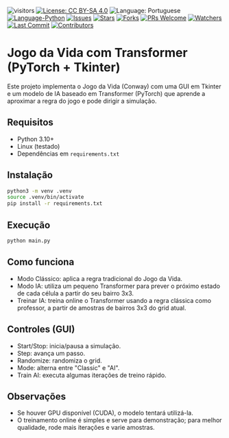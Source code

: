 ![visitors](https://visitor-badge.laobi.icu/badge?page_id=ArvoreDosSaberes.Jogo_da_Vida_Transformer)
[![License: CC BY-SA 4.0](https://img.shields.io/badge/License-CC_BY--SA_4.0-blue.svg)](https://creativecommons.org/licenses/by-sa/4.0/)
![Language: Portuguese](https://img.shields.io/badge/Language-Portuguese-brightgreen.svg)
[![Language-Python](https://img.shields.io/badge/language-python-blue.svg)](https://en.wikipedia.org/wiki/Python_(programming_language))
[![Issues](https://img.shields.io/github/issues/ArvoreDosSaberes/Jogo_da_Vida_Transformer.svg)](https://github.com/ArvoreDosSaberes/Jogo_da_Vida_Transformer/issues)
[![Stars](https://img.shields.io/github/stars/ArvoreDosSaberes/Jogo_da_Vida_Transformer.svg)](https://github.com/ArvoreDosSaberes/Jogo_da_Vida_Transformer/stargazers)
[![Forks](https://img.shields.io/github/forks/ArvoreDosSaberes/Jogo_da_Vida_Transformer.svg)](https://github.com/ArvoreDosSaberes/Jogo_da_Vida_Transformer/network/members)
[![PRs Welcome](https://img.shields.io/badge/PRs-welcome-brightgreen.svg)](https://makeapullrequest.com)
[![Watchers](https://img.shields.io/github/watchers/ArvoreDosSaberes/Jogo_da_Vida_Transformer)](https://github.com/ArvoreDosSaberes/Jogo_da_Vida_Transformer/watchers)
[![Last Commit](https://img.shields.io/github/last-commit/ArvoreDosSaberes/Jogo_da_Vida_Transformer)](https://github.com/ArvoreDosSaberes/Jogo_da_Vida_Transformer/commits)
[![Contributors](https://img.shields.io/github/contributors/ArvoreDosSaberes/Jogo_da_Vida_Transformer)](https://github.com/ArvoreDosSaberes/Jogo_da_Vida_Transformer/graphs/contributors)


# Jogo da Vida com Transformer (PyTorch + Tkinter)

Este projeto implementa o Jogo da Vida (Conway) com uma GUI em Tkinter e um modelo de IA baseado em Transformer (PyTorch) que aprende a aproximar a regra do jogo e pode dirigir a simulação.

## Requisitos

- Python 3.10+
- Linux (testado)
- Dependências em `requirements.txt`

## Instalação

```bash
python3 -m venv .venv
source .venv/bin/activate
pip install -r requirements.txt
```

## Execução

```bash
python main.py
```

## Como funciona

- Modo Clássico: aplica a regra tradicional do Jogo da Vida.
- Modo IA: utiliza um pequeno Transformer para prever o próximo estado de cada célula a partir do seu bairro 3x3.
- Treinar IA: treina online o Transformer usando a regra clássica como professor, a partir de amostras de bairros 3x3 do grid atual.

## Controles (GUI)

- Start/Stop: inicia/pausa a simulação.
- Step: avança um passo.
- Randomize: randomiza o grid.
- Mode: alterna entre "Classic" e "AI".
- Train AI: executa algumas iterações de treino rápido.

## Observações

- Se houver GPU disponível (CUDA), o modelo tentará utilizá-la.
- O treinamento online é simples e serve para demonstração; para melhor qualidade, rode mais iterações e varie amostras.
